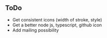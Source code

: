 ## ToDo
- Get consistent icons (width of stroke, style)
- Get a better node js, typescript, github icon
- Add mailing possibility